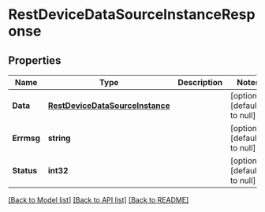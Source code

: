 # RestDeviceDataSourceInstanceResponse

## Properties
Name | Type | Description | Notes
------------ | ------------- | ------------- | -------------
**Data** | [**RestDeviceDataSourceInstance**](RestDeviceDataSourceInstance.md) |  | [optional] [default to null]
**Errmsg** | **string** |  | [optional] [default to null]
**Status** | **int32** |  | [optional] [default to null]

[[Back to Model list]](../README.md#documentation-for-models) [[Back to API list]](../README.md#documentation-for-api-endpoints) [[Back to README]](../README.md)


